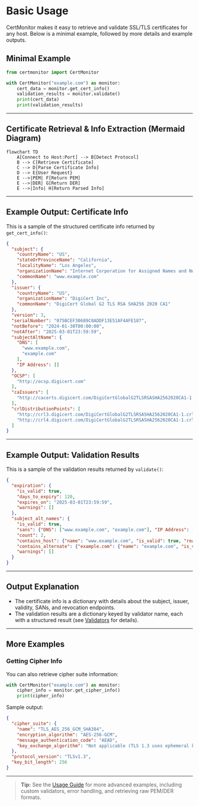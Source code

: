 # Basic Usage

CertMonitor makes it easy to retrieve and validate SSL/TLS certificates for any host. Below is a minimal example, followed by more details and example outputs.

## Minimal Example

```python
from certmonitor import CertMonitor

with CertMonitor("example.com") as monitor:
    cert_data = monitor.get_cert_info()
    validation_results = monitor.validate()
    print(cert_data)
    print(validation_results)
```

---

## Certificate Retrieval & Info Extraction (Mermaid Diagram)

```mermaid
flowchart TD
    A[Connect to Host:Port] --> B[Detect Protocol]
    B --> C[Retrieve Certificate]
    C --> D[Parse Certificate Info]
    D --> E{User Request}
    E -->|PEM| F[Return PEM]
    E -->|DER| G[Return DER]
    E -->|Info| H[Return Parsed Info]
```

---

## Example Output: Certificate Info

This is a sample of the structured certificate info returned by `get_cert_info()`:

```json
{
  "subject": {
    "countryName": "US",
    "stateOrProvinceName": "California",
    "localityName": "Los Angeles",
    "organizationName": "Internet Corporation for Assigned Names and Numbers",
    "commonName": "www.example.com"
  },
  "issuer": {
    "countryName": "US",
    "organizationName": "DigiCert Inc",
    "commonName": "DigiCert Global G2 TLS RSA SHA256 2020 CA1"
  },
  "version": 3,
  "serialNumber": "075BCEF30689C8ADDF13E51AF4AFE187",
  "notBefore": "2024-01-30T00:00:00",
  "notAfter": "2025-03-01T23:59:59",
  "subjectAltName": {
    "DNS": [
      "www.example.com",
      "example.com"
    ],
    "IP Address": []
  },
  "OCSP": [
    "http://ocsp.digicert.com"
  ],
  "caIssuers": [
    "http://cacerts.digicert.com/DigiCertGlobalG2TLSRSASHA2562020CA1-1.crt"
  ],
  "crlDistributionPoints": [
    "http://crl3.digicert.com/DigiCertGlobalG2TLSRSASHA2562020CA1-1.crl",
    "http://crl4.digicert.com/DigiCertGlobalG2TLSRSASHA2562020CA1-1.crl"
  ]
}
```

---

## Example Output: Validation Results

This is a sample of the validation results returned by `validate()`:

```json
{
  "expiration": {
    "is_valid": true,
    "days_to_expiry": 120,
    "expires_on": "2025-03-01T23:59:59",
    "warnings": []
  },
  "subject_alt_names": {
    "is_valid": true,
    "sans": {"DNS": ["www.example.com", "example.com"], "IP Address": []},
    "count": 2,
    "contains_host": {"name": "www.example.com", "is_valid": true, "reason": "Matched DNS SAN"},
    "contains_alternate": {"example.com": {"name": "example.com", "is_valid": true, "reason": "Matched DNS SAN"}},
    "warnings": []
  }
}
```

---

## Output Explanation

- The certificate info is a dictionary with details about the subject, issuer, validity, SANs, and revocation endpoints.
- The validation results are a dictionary keyed by validator name, each with a structured result (see [Validators](../validators/index.md) for details).

---

## More Examples

### Getting Cipher Info

You can also retrieve cipher suite information:

```python
with CertMonitor("example.com") as monitor:
    cipher_info = monitor.get_cipher_info()
    print(cipher_info)
```

Sample output:

```json
{
  "cipher_suite": {
    "name": "TLS_AES_256_GCM_SHA384",
    "encryption_algorithm": "AES-256-GCM",
    "message_authentication_code": "AEAD",
    "key_exchange_algorithm": "Not applicable (TLS 1.3 uses ephemeral key exchange by default)"
  },
  "protocol_version": "TLSv1.3",
  "key_bit_length": 256
}
```

---

> **Tip:** See the [Usage Guide](index.md) for more advanced examples, including custom validators, error handling, and retrieving raw PEM/DER formats.
